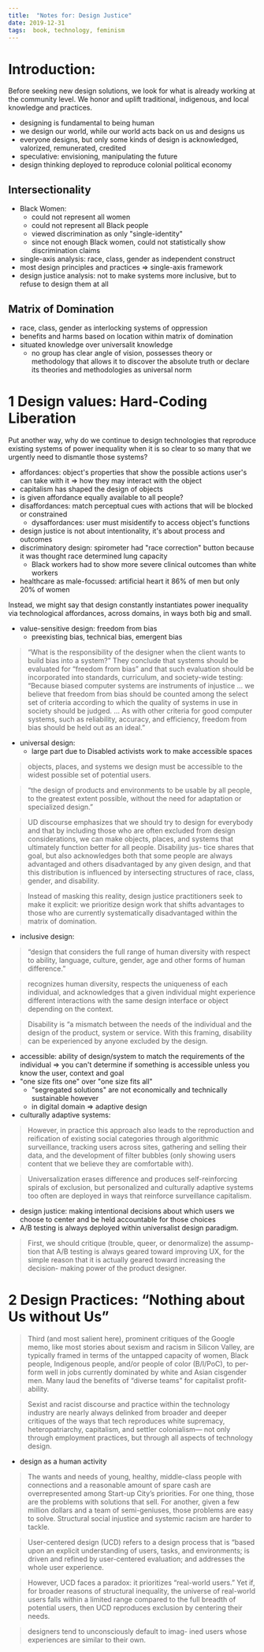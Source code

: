 ```yaml
---
title:  "Notes for: Design Justice"
date: 2019-12-31
tags:  book, technology, feminism
---
```


# Introduction:
Before seeking new design solutions, we look for what is already working at the community level. We honor and uplift traditional, indigenous, and local knowledge and practices.

- designing is fundamental to being human
- we design our world, while our world acts back on us and designs us
- everyone designs, but only some kinds of design is acknowledged, valorized, remunerated, credited
- speculative: envisioning, manipulating the future
- design thinking deployed to reproduce colonial political economy

## Intersectionality
- Black Women:
  - could not represent all women
  - could not represent all Black people
  - viewed discrimination as only "single-identity"
  - since not enough Black women, could not statistically show discrimination claims
- single-axis analysis: race, class, gender as independent construct
- most design principles and practices => single-axis framework
- design justice analysis: not to make systems more inclusive, but to refuse to design them at all

## Matrix of Domination
- race, class, gender as interlocking systems of oppression
- benefits and harms based on location within matrix of domination
- situated knowledge over universalit knowledge
  - no group has clear angle of vision, possesses theory or methodology that allows it to discover the absolute truth or declare its theories and methodologies as universal norm

# 1 Design values: Hard-Coding Liberation
Put another way, why do we continue to design technologies that reproduce existing systems of power inequality when it is so
clear to so many that we urgently need to dismantle those systems?

- affordances: object's properties that show the possible actions user's can take with it => how they may interact with the object
- capitalism has shaped the design of objects
- is given affordance equally available to all people?
- disaffordances: match perceptual cues with actions that will be blocked or constrained
  - dysaffordances: user must misidentify to access object's functions
- design justice is not about intentionality, it's about process and outcomes
- discriminatory design: spirometer had "race correction" button because it was thought race determined lung capacity
  - Black workers had to show more severe clinical outcomes than white workers
- healthcare as male-focussed: artificial heart it 86% of men but only 20% of women

Instead, we might say that design constantly instantiates power inequality via technological affordances, across domains,
in ways both big and small.

- value-sensitive design: freedom from bias
  - preexisting bias, technical bias, emergent bias

> “What is the responsibility of the designer when the
client wants to build bias into a system?” They conclude that systems
should be evaluated for “freedom from bias” and that such evaluation
should be incorporated into standards, curriculum, and society-­wide
testing: “Because biased computer systems are instruments of injustice
… we believe that freedom from bias should be counted among the
select set of criteria according to which the quality of systems in use in society should be judged. … As with other criteria for good computer systems, such as reliability, accuracy, and efficiency, freedom from bias
should be held out as an ideal.”

- universal design:
  - large part due to Disabled activists work to make accessible spaces

> objects, places, and systems we design must be accessible to the widest possible set of potential users.

> “the design of products and environments to be usable by all people, to the greatest extent possible, without the need for adaptation or specialized design.”

> UD discourse emphasizes that we should try to design for everybody and that by including those who are often
excluded from design considerations, we can make objects, places, and
systems that ultimately function better for all people. Disability jus-
tice shares that goal, but also acknowledges both that some people are
always advantaged and others disadvantaged by any given design, and
that this distribution is influenced by intersecting structures of race, class, gender, and disability.

> Instead of masking this reality, design justice practitioners seek to make it explicit: we prioritize design work that shifts advantages to those who are currently systematically disadvantaged within the matrix of domination.

- inclusive design: 
> “design that considers the full range of human diversity with respect to ability, language, culture, gender, age and other forms of human difference.”

> recognizes human diversity, respects the uniqueness of each individual, and acknowledges that a given individual might experience different interactions with the same design interface or object depending on the context.

> Disability is “a mismatch between the needs of the individual and the design of the product, system or service. With this framing, disability can be experienced by anyone excluded by the design.

- accessible: ability of design/system to match the requirements of the individual => you can't determine if something is accessible unless you know the user, context and goal
- "one size fits one" over "one size fits all"
  - "segregated solutions" are not economically and technically sustainable however
  - in digital domain => adaptive design
- culturally adaptive systems:

> However, in practice this approach also leads to the reproduction and
> reification of existing social categories through algorithmic surveillance,
> tracking users across sites, gathering and selling their data, and the
> development of filter bubbles (only showing users content that we believe
> they are comfortable with).

> Universalization erases difference and produces self-­reinforcing spirals of
> exclusion, but personalized and culturally adaptive systems too often are
> deployed in ways that reinforce surveillance capitalism.

- design justice: making intentional decisions about which users we choose to
  center and be held accountable for those choices
- A/B testing is always deployed within universalist design paradigm.

> First, we should critique (trouble, queer, or denormalize) the assump- tion
> that A/B testing is always geared toward improving UX, for the simple reason
> that it is actually geared toward increasing the decision-­ making power of
> the product designer.

# 2 Design Practices: “Nothing about Us without Us”
> Third (and most salient here), prominent critiques of the Google memo, like
> most stories about sexism and racism in Silicon Valley, are typically framed
> in terms of the untapped capacity of women, Black people, Indigenous people,
> and/or people of color (B/I/PoC), to per- form well in jobs currently
> dominated by white and Asian cisgender men. Many laud the benefits of
> “diverse teams” for capitalist profit- ability.

> Sexist and racist discourse and practice within the technology industry are
> nearly always delinked from broader and deeper critiques of the ways that
> tech reproduces white supremacy, heteropatriarchy, capitalism, and settler
> colonialism—­ not only through employment practices, but through all aspects
> of technology design.

* design as a human activity

> The wants and needs of young, healthy, middle-­class people with connections
> and a reasonable amount of spare cash are overrepresented among Start-­up
> City’s priorities. For one thing, those are the problems with solutions that
> sell. For another, given a few million dollars and a team of semi-­geniuses,
> those problems are easy to solve. Structural social injustice and systemic
> racism are harder to tackle.

> User-­centered design (UCD) refers to a design process that is “based upon
an explicit understanding of users, tasks, and environments; is driven
and refined by user-­centered evaluation; and addresses the whole user
experience.

> However, UCD faces a paradox: it prioritizes
“real-­world users.” Yet if, for broader reasons of structural inequality,
the universe of real-­world users falls within a limited range compared
to the full breadth of potential users, then UCD reproduces exclusion
by centering their needs.

> designers tend to unconsciously default to imag-
ined users whose experiences are similar to their own.
